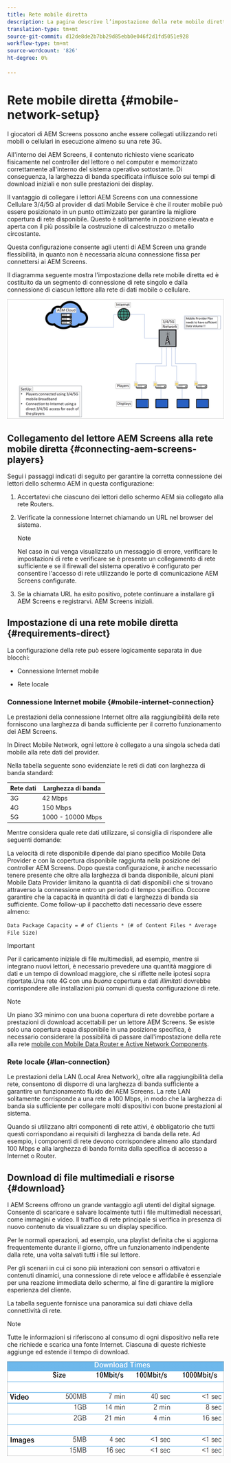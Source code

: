 ```yaml
---
title: Rete mobile diretta
description: La pagina descrive l’impostazione della rete mobile diretta
translation-type: tm+mt
source-git-commit: d12de8de2b7bb29d85ebb0e046f2d1fd5051e928
workflow-type: tm+mt
source-wordcount: '826'
ht-degree: 0%

---
```



# Rete mobile diretta {#mobile-network-setup}

I giocatori di AEM Screens possono anche essere collegati utilizzando reti mobili o cellulari in esecuzione almeno su una rete 3G.

All&#39;interno dei AEM Screens, il contenuto richiesto viene scaricato fisicamente nel controller del lettore o nel computer e memorizzato correttamente all&#39;interno del sistema operativo sottostante. Di conseguenza, la larghezza di banda specificata influisce solo sui tempi di download iniziali e non sulle prestazioni dei display.

Il vantaggio di collegare i lettori AEM Screens con una connessione Cellulare 3/4/5G al provider di dati Mobile Service è che il router mobile può essere posizionato in un punto ottimizzato per garantire la migliore copertura di rete disponibile. Questo è solitamente in posizione elevata e aperta con il più possibile la costruzione di calcestruzzo o metallo circostante.

Questa configurazione consente agli utenti di AEM Screen una grande flessibilità, in quanto non è necessaria alcuna connessione fissa per connettersi ai AEM Screens.

Il diagramma seguente mostra l&#39;impostazione della rete mobile diretta ed è costituito da un segmento di connessione di rete singolo e dalla connessione di ciascun lettore alla rete di dati mobile o cellulare.

![](/help/using/assets/direct-mobile-1.png)

## Collegamento del lettore AEM Screens alla rete mobile diretta {#connecting-aem-screens-players}

Segui i passaggi indicati di seguito per garantire la corretta connessione dei lettori dello schermo AEM in questa configurazione:

1. Accertatevi che ciascuno dei lettori dello schermo AEM sia collegato alla rete Routers.

1. Verificate la connessione Internet chiamando un URL nel browser del sistema.

   >[!NOTE]
   >Nel caso in cui venga visualizzato un messaggio di errore, verificare le impostazioni di rete e verificare se è presente un collegamento di rete sufficiente e se il firewall del sistema operativo è configurato per consentire l&#39;accesso di rete utilizzando le porte di comunicazione AEM Screens configurate.

1. Se la chiamata URL ha esito positivo, potete continuare a installare gli AEM Screens e registrarvi. AEM Screens iniziali.

## Impostazione di una rete mobile diretta {#requirements-direct}

La configurazione della rete può essere logicamente separata in due blocchi:

* Connessione Internet mobile

* Rete locale

### Connessione Internet mobile {#mobile-internet-connection}

Le prestazioni della connessione Internet oltre alla raggiungibilità della rete forniscono una larghezza di banda sufficiente per il corretto funzionamento dei AEM Screens.

In Direct Mobile Network, ogni lettore è collegato a una singola scheda dati mobile alla rete dati del provider.

Nella tabella seguente sono evidenziate le reti di dati con larghezza di banda standard:

| Rete dati | Larghezza di banda |
|--- |--- |
| 3G | 42 Mbps |
| 4G | 150 Mbps |
| 5G | 1000 - 10000 Mbps |

Mentre considera quale rete dati utilizzare, si consiglia di rispondere alle seguenti domande:

La velocità di rete disponibile dipende dal piano specifico Mobile Data Provider e con la copertura disponibile raggiunta nella posizione del controller AEM Screens.
Dopo questa configurazione, è anche necessario tenere presente che oltre alla larghezza di banda disponibile, alcuni piani Mobile Data Provider limitano la quantità di dati disponibili che si trovano attraverso la connessione entro un periodo di tempo specifico. Occorre garantire che la capacità in quantità di dati e larghezza di banda sia sufficiente.
Come follow-up il pacchetto dati necessario deve essere almeno:

`Data Package Capacity = # of Clients * (# of Content Files * Average File Size)`


>[!IMPORTANT]
>Per il caricamento iniziale di file multimediali, ad esempio, mentre si integrano nuovi lettori, è necessario prevedere una quantità maggiore di dati e un tempo di download maggiore, che si riflette nelle ipotesi sopra riportate.Una rete 4G con una *buona* copertura e dati *illimitati* dovrebbe corrispondere alle installazioni più comuni di questa configurazione di rete.

>[!NOTE]
>Un piano 3G minimo con una buona copertura di rete dovrebbe portare a prestazioni di download accettabili per un lettore AEM Screens. Se esiste solo una copertura equa disponibile in una posizione specifica, è necessario considerare la possibilità di passare dall&#39;impostazione della rete alla rete [mobile con Mobile Data Router e Active Network Components](/help/using/mobile-network-router.md).


### Rete locale {#lan-connection}

Le prestazioni della LAN (Local Area Network), oltre alla raggiungibilità della rete, consentono di disporre di una larghezza di banda sufficiente a garantire un funzionamento fluido dei AEM Screens. La rete LAN solitamente corrisponde a una rete a 100 Mbps, in modo che la larghezza di banda sia sufficiente per collegare molti dispositivi con buone prestazioni al sistema.

Quando si utilizzano altri componenti di rete attivi, è obbligatorio che tutti questi corrispondano ai requisiti di larghezza di banda della rete. Ad esempio, i componenti di rete devono corrispondere almeno allo standard 100 Mbps e alla larghezza di banda fornita dalla specifica di accesso a Internet o Router.

## Download di file multimediali e risorse {#download}

I AEM Screens offrono un grande vantaggio agli utenti del digital signage. Consente di scaricare e salvare localmente tutti i file multimediali necessari, come immagini e video. Il traffico di rete principale si verifica in presenza di nuovo contenuto da visualizzare su un display specifico.

Per le normali operazioni, ad esempio, una playlist definita che si aggiorna frequentemente durante il giorno, offre un funzionamento indipendente dalla rete, una volta salvati tutti i file sul lettore.

Per gli scenari in cui ci sono più interazioni con sensori o attivatori e contenuti dinamici, una connessione di rete veloce e affidabile è essenziale per una reazione immediata dello schermo, al fine di garantire la migliore esperienza del cliente.

La tabella seguente fornisce una panoramica sui dati chiave della connettività di rete.

>[!NOTE]
>Tutte le informazioni si riferiscono al consumo di ogni dispositivo nella rete che richiede e scarica una fonte Internet. Ciascuna di queste richieste aggiunge ed estende il tempo di download.

![](/help/using/assets/download-times-mobile.png)



